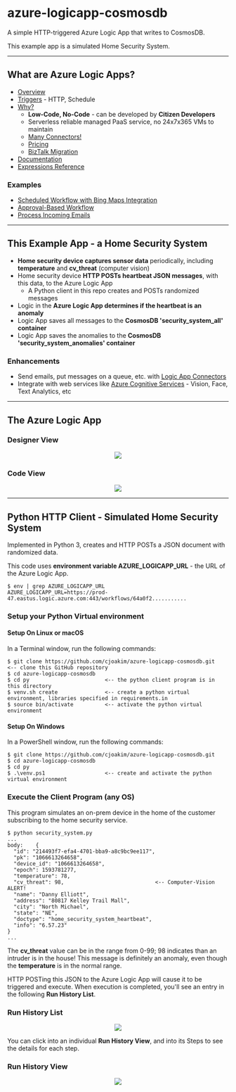 # azure-logicapp-cosmosdb

A simple HTTP-triggered Azure Logic App that writes to CosmosDB.

This example app is a simulated Home Security System.

---

## What are Azure Logic Apps?

- [Overview](https://docs.microsoft.com/en-us/azure/logic-apps/logic-apps-overview)
- [Triggers](https://docs.microsoft.com/en-us/azure/logic-apps/logic-apps-workflow-actions-triggers#trigger-types-list) - HTTP, Schedule
- [Why?](https://docs.microsoft.com/en-us/azure/logic-apps/logic-apps-overview#why-use-logic-apps)
  - **Low-Code, No-Code** - can be developed by **Citizen Developers**
  - Serverless reliable managed PaaS service, no 24x7x365 VMs to maintain
  - [Many Connectors!](https://docs.microsoft.com/en-us/connectors/)
  - [Pricing](https://azure.microsoft.com/en-us/pricing/details/logic-apps/)
  - [BizTalk Migration](https://docs.microsoft.com/en-us/azure/logic-apps/logic-apps-move-from-mabs)
- [Documentation](https://docs.microsoft.com/en-us/azure/logic-apps/)
- [Expressions Reference](https://docs.microsoft.com/en-us/azure/logic-apps/workflow-definition-language-functions-reference) 

### Examples

- [Scheduled Workflow with Bing Maps Integration](https://docs.microsoft.com/en-us/azure/logic-apps/tutorial-build-schedule-recurring-logic-app-workflow)
- [Approval-Based Workflow](https://docs.microsoft.com/en-us/azure/logic-apps/tutorial-process-mailing-list-subscriptions-workflow)
- [Process Incoming Emails](https://docs.microsoft.com/en-us/azure/logic-apps/tutorial-process-email-attachments-workflow)

---

## This Example App - a  Home Security System

- **Home security device captures sensor data** periodically, including **temperature** and **cv_threat** (computer vision)
- Home security device **HTTP POSTs heartbeat JSON messages**, with this data, to the Azure Logic App
  - A Python client in this repo creates and POSTs randomized messages
- Logic in the **Azure Logic App determines if the heartbeat is an anomaly**
- Logic App saves all messages to the **CosmosDB 'security_system_all' container**
- Logic App saves the anomalies to the **CosmosDB 'security_system_anomalies' container**

### Enhancements

- Send emails, put messages on a queue, etc. with [Logic App Connectors](https://docs.microsoft.com/en-us/azure/connectors/apis-list)
- Integrate with web services like [Azure Cognitive Services](https://docs.microsoft.com/en-us/azure/cognitive-services/) - Vision, Face, Text Analytics, etc

---

## The Azure Logic App

### Designer View

<p align="center">
  <img src="img/logic-app-designer.png">
</p>

### Code View

<p align="center">
  <img src="img/logic-app-code-view.png">
</p>

---

## Python HTTP Client - Simulated Home Security System

Implemented in Python 3, creates and HTTP POSTs a JSON document with randomized data.

This code uses **environment variable AZURE_LOGICAPP_URL** - the URL of the Azure Logic App.

```
$ env | grep AZURE_LOGICAPP_URL
AZURE_LOGICAPP_URL=https://prod-47.eastus.logic.azure.com:443/workflows/64a0f2...........
```

### Setup your Python Virtual environment

#### Setup On Linux or macOS

In a Terminal window, run the following commands:

```
$ git clone https://github.com/cjoakim/azure-logicapp-cosmosdb.git   <-- clone this GitHub repository
$ cd azure-logicapp-cosmosdb
$ cd py                        <-- the python client program is in this directory
$ venv.sh create               <-- create a python virtual environment, libraries specified in requirements.in
$ source bin/activate          <-- activate the python virtual environment
```

#### Setup On Windows

In a PowerShell window, run the following commands:

```
$ git clone https://github.com/cjoakim/azure-logicapp-cosmosdb.git
$ cd azure-logicapp-cosmosdb
$ cd py
$ .\venv.ps1                   <-- create and activate the python virtual environment
```

### Execute the Client Program (any OS)

This program simulates an on-prem device in the home of the customer subscribing
to the home security service.

```
$ python security_system.py
...
body:    {
  "id": "214493f7-efa4-4701-bba9-a8c9bc9ee117",
  "pk": "1066613264658",
  "device_id": "1066613264658",
  "epoch": 1593781277,
  "temperature": 78,
  "cv_threat": 98,                             <-- Computer-Vision ALERT!
  "name": "Danny Elliott",
  "address": "80817 Kelley Trail Mall",
  "city": "North Michael",
  "state": "NE",
  "doctype": "home_security_system_heartbeat",
  "info": "6.57.23"
}
...
```

The **cv_threat** value can be in the range from 0-99; 98 indicates than an intruder is in the house!
This message is definitely an anomaly, even though the **temperature** is in the normal range.

HTTP POSTing this JSON to the Azure Logic App will cause it to be triggered and execute.
When execution is completed, you'll see an entry in the following **Run History List**.

### Run History List

<p align="center">
  <img src="img/logic-app-run-history-list.png">
</p>

You can click into an individual **Run History View**, and into its Steps to see the details for each step.

### Run History View

<p align="center">
  <img src="img/logic-app-run-anomaly.png">
</p>
